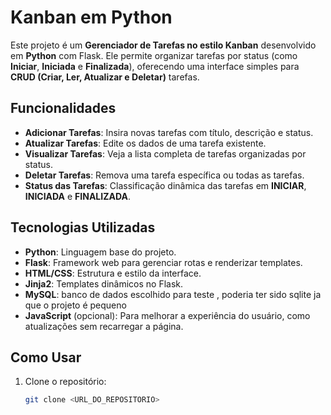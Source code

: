 # Kanban em Python

Este projeto é um **Gerenciador de Tarefas no estilo Kanban** desenvolvido em **Python** com Flask. Ele permite organizar tarefas por status (como **Iniciar**, **Iniciada** e **Finalizada**), oferecendo uma interface simples para **CRUD (Criar, Ler, Atualizar e Deletar)** tarefas.

## Funcionalidades

- **Adicionar Tarefas**: Insira novas tarefas com título, descrição e status.
- **Atualizar Tarefas**: Edite os dados de uma tarefa existente.
- **Visualizar Tarefas**: Veja a lista completa de tarefas organizadas por status.
- **Deletar Tarefas**: Remova uma tarefa específica ou todas as tarefas.
- **Status das Tarefas**: Classificação dinâmica das tarefas em **INICIAR**, **INICIADA** e **FINALIZADA**.

## Tecnologias Utilizadas

- **Python**: Linguagem base do projeto.
- **Flask**: Framework web para gerenciar rotas e renderizar templates.
- **HTML/CSS**: Estrutura e estilo da interface.
- **Jinja2**: Templates dinâmicos no Flask.
- **MySQL**: banco de dados escolhido para teste , poderia ter sido sqlite ja que o projeto é pequeno
- **JavaScript** (opcional): Para melhorar a experiência do usuário, como atualizações sem recarregar a página.

## Como Usar

1. Clone o repositório:
   ```bash
   git clone <URL_DO_REPOSITORIO>
